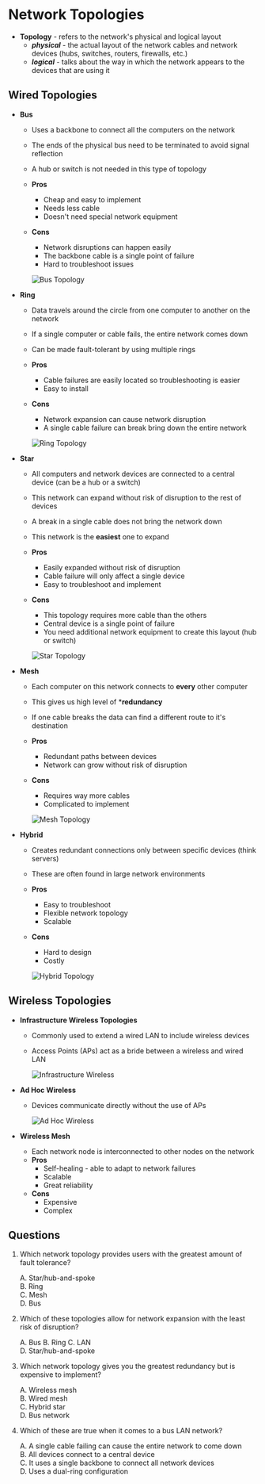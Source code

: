 # Network Topologies

- **Topology** - refers to the network's physical and logical layout
  - ***physical*** - the actual layout of the network cables and network devices (hubs, switches, routers, firewalls, etc.)
  - ***logical*** - talks about the way in which the network appears to the devices that are using it

## Wired Topologies

- **Bus**
  - Uses a backbone to connect all the computers on the network
  - The ends of the physical bus need to be terminated to avoid signal reflection
  - A hub or switch is not needed in this type of topology
  - **Pros**
    - Cheap and easy to implement
    - Needs less cable
    - Doesn't need special network equipment
  - **Cons**
    - Network disruptions can happen easily
    - The backbone cable is a single point of failure
    - Hard to troubleshoot issues

    ![Bus Topology](screenshots/bus_topology.png)

- **Ring**
  - Data travels around the circle from one computer to another on the network
  - If a single computer or cable fails, the entire network comes down
  - Can be made fault-tolerant by using multiple rings
  - **Pros**
    - Cable failures are easily located so troubleshooting is easier
    - Easy to install
  - **Cons**
    - Network expansion can cause network disruption
    - A single cable failure can break bring down the entire network

    ![Ring Topology](screenshots/ring_topology.png)

- **Star**
  - All computers and network devices are connected to a central device (can be a hub or a switch)
  - This network can expand without risk of disruption to the rest of devices
  - A break in a single cable does not bring the network down
  - This network is the **easiest** one to expand
  - **Pros**
    - Easily expanded without risk of disruption
    - Cable failure will only affect a single device
    - Easy to troubleshoot and implement
  - **Cons**
    - This topology requires more cable than the others
    - Central device is a single point of failure
    - You need additional network equipment to create this layout (hub or switch)

    ![Star Topology](screenshots/star_topology.png)

- **Mesh**
  - Each computer on this network connects to **every** other computer
  - This gives us high level of ***redundancy**
  - If one cable breaks the data can find a different route to it's destination
  - **Pros**
    - Redundant paths between devices
    - Network can grow without risk of disruption
  - **Cons**
    - Requires way more cables
    - Complicated to implement

    ![Mesh Topology](screenshots/mesh_topology.png)

- **Hybrid**
  - Creates redundant connections only between specific devices (think servers)
  - These are often found in large network environments
  - **Pros**
    - Easy to troubleshoot
    - Flexible network topology
    - Scalable
  - **Cons**
    - Hard to design
    - Costly

    ![Hybrid Topology](screenshots/hybrid_topology.png)

## Wireless Topologies

- **Infrastructure Wireless Topologies**
  - Commonly used to extend a wired LAN to include wireless devices
  - Access Points (APs) act as a bride between a wireless and wired LAN

    ![Infrastructure Wireless](screenshots/infra_wireless.png)

- **Ad Hoc Wireless**
  - Devices communicate directly without the use of APs

    ![Ad Hoc Wireless](screenshots/ad_hoc.png)

- **Wireless Mesh**
  - Each network node is interconnected to other nodes on the network
  - **Pros**
    - Self-healing - able to adapt to network failures
    - Scalable
    - Great reliability
  - **Cons**
    - Expensive
    - Complex

## Questions

1. Which network topology provides users with the greatest amount of fault tolerance?
    
    A. Star/hub-and-spoke  
    B. Ring  
    C. Mesh  
    D. Bus  

2. Which of these topologies allow for network expansion with the least risk of disruption?
    
    A. Bus
    B. Ring
    C. LAN  
    D. Star/hub-and-spoke  

3. Which network topology gives you the greatest redundancy but is expensive to implement?

    A. Wireless mesh  
    B. Wired mesh  
    C. Hybrid star  
    D. Bus network  

4. Which of these are true when it comes to a bus LAN network?  
    
    A. A single cable failing can cause the entire network to come down  
    B. All devices connect to a central device  
    C. It uses a single backbone to connect all network devices  
    D. Uses a dual-ring configuration  
